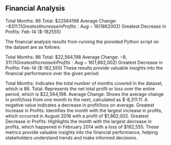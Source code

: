Financial Analysis
------------------
Total Months: 86
Total: $22564198
Average Change: $-8311.11
Greatest Increase in Profits: Aug-16 ($1862002)
Greatest Decrease in Profits: Feb-14 ($-182555)

The financial analysis results from running the provided Python script on the dataset are as follows:

Total Months: 86
Total: $22,564,198
Average Change: $-8,311.11
Greatest Increase in Profits: Aug-16 ($1,862,002)
Greatest Decrease in Profits: Feb-14 ($-182,555)
These results provide valuable insights into the financial performance over the given period:

Total Months: Indicates the total number of months covered in the dataset, which is 86.
Total: Represents the net total profit or loss over the entire period, which is $22,564,198.
Average Change: Shows the average change in profit/loss from one month to the next, calculated as $-8,311.11. A negative value indicates a decrease in profit/loss on average.
Greatest Increase in Profits: Identifies the month with the largest increase in profits, which occurred in August 2016 with a profit of $1,862,002.
Greatest Decrease in Profits: Highlights the month with the largest decrease in profits, which happened in February 2014 with a loss of $182,555.
These metrics provide valuable insights into the financial performance, helping stakeholders understand trends and make informed decisions.